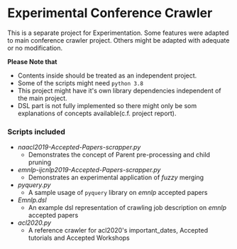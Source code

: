 # Experimental Conference Crawler

This is a separate project for Experimentation. Some features were adapted to main
conference crawler project. Others might be adapted with adequate or no modification. 

**Please Note that**
* Contents inside should be treated as an independent project.
* Some of the scripts might need ```python 3.8```
* This project might have it's own library dependencies independent of the main project.
* DSL part is not fully implemented so there might only be som explanations of 
  concepts available(c.f. project report).
  
 ### Scripts included
 
* *naacl2019-Accepted-Papers-scrapper.py* 
    - Demonstrates the concept of Parent pre-processing and child pruning 
* *emnlp-ijcnlp2019-Accepted-Papers-scrapper.py* 
    - Demonstrates an experimental application of *fuzzy* merging
* *pyquery.py*
    - A sample usage of ``pyquery`` library on *emnlp* accepted papers
* *Emnlp.dsl*
    - An example dsl representation of crawling job description on *emnlp* accepted papers
* *acl2020.py*
    - A reference crawler for acl2020's important_dates, Accepted tutorials and Accepted Workshops
    
    